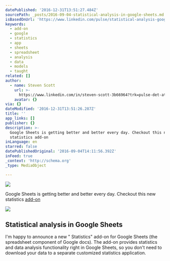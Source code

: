```yaml
---
datePublished: '2016-12-31T13:51:27.484Z'
sourcePath: _posts/2016-09-04-statistical-analysis-in-google-sheets.md
isBasedOnUrl: 'https://www.linkedin.com/pulse/statistical-analysis-google-sheets-steven-scott'
keywords:
  - add-on
  - google
  - statistics
  - app
  - sheets
  - spreadsheet
  - analysis
  - data
  - models
  - taught
related: []
author:
  - name: Steven Scott
    url: >-
      https://www.linkedin.com/in/steven-scott-3b66964?trk=pulse-det-athr_prof-art_hdr
    avatar: {}
via: {}
dateModified: '2016-12-31T13:51:26.287Z'
title: ''
app_links: []
publisher: {}
description: >-
  Google Sheets is getting better and better every day. Checkout this new
  statistics add-on
inLanguage: en
starred: false
datePublishedOriginal: '2016-09-04T14:11:56.392Z'
inFeed: true
_context: 'http://schema.org'
_type: MediaObject

---
```

![](https://the-grid-user-content.s3-us-west-2.amazonaws.com/18439425-3a4e-479f-8fd7-f88142736ee8.jpg)

Google Sheets is getting better and better every day. Checkout this new statistics [add-on][0]

<article style=""><img src="https://s3-us-west-2.amazonaws.com/the-grid-img/p/efe556dc9e326ddfe6ffb1b0ce22ade8e15ef82e.png" /><h1>Statistical analysis in Google Sheets</h1><p>I'm happy to announce a new " Statistics" add-on for Google Sheets (the spreadsheet component of Google docs). The add-on provides statistics and data analysis functionality right in Google Sheets, so you don't need to download your data to a separate customized statistics application.</p></article>



[0]: https://www.linkedin.com/pulse/statistical-analysis-google-sheets-steven-scott